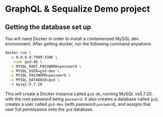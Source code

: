 #  GraphQL & Sequalize Demo project

## Getting the database set up

You will need Docker in order to install a containerised MySQL dev environment.
After getting docker, run the following command anywhere.

```sh
docker run \
  -p 0.0.0.0:7999:3306 \
  --name gsd-db \
  -e MYSQL_ROOT_PASSWORD=password \
  -e MYSQL_USER=gsd-dev \
  -e MYSQL_PASSWORD=password \
  -e MYSQL_DATABASE=gsd \
  -d mysql:5.7.20
```

This will create a Docker instance called `gsd-db`, running MySQL
vs5.7.20, with the root password being `password`. It also creates a
database called `gsd`, creates a user called `gsd-dev` (with password
`password`), and assigns that user full permissions onto the `gsd` 
database.